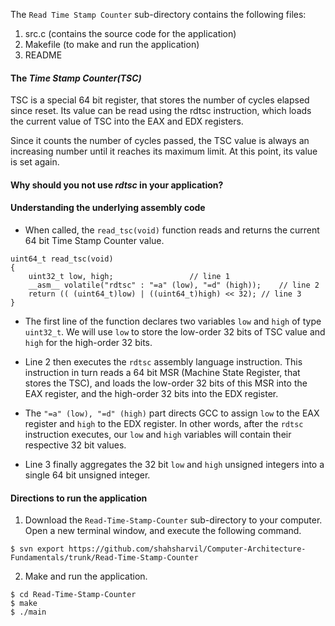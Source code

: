 The ```Read Time Stamp Counter``` sub-directory contains the following files: 

  1. src.c     (contains the source code for the application)
  2. Makefile  (to make and run the application)
  3. README

#### The *Time Stamp Counter(TSC)*
TSC is a special 64 bit register, that stores the number of cycles elapsed since reset. Its value can be read using the rdtsc instruction, which loads the current value of TSC into the EAX and EDX registers.

Since it counts the number of cycles passed, the TSC value is always an increasing number until it reaches its maximum limit. At this point, its value is set again.
#### Why should you not use *rdtsc* in your application?


#### Understanding the underlying assembly code
- When called, the ```read_tsc(void)``` function reads and returns the current 64 bit Time Stamp Counter value.
```
uint64_t read_tsc(void)
{
	uint32_t low, high;					// line 1
	__asm__ volatile("rdtsc" : "=a" (low), "=d" (high));	// line 2
	return (( (uint64_t)low) | ((uint64_t)high) << 32);	// line 3
}
```

- The first line of the function declares two variables ```low``` and ```high``` of type ```uint32_t```. We will use ```low``` to store the low-order 32 bits of TSC value and ```high``` for the high-order 32 bits.

- Line 2 then executes the ```rdtsc``` assembly language instruction. This instruction in turn reads a 64 bit MSR (Machine State Register, that stores the TSC), and loads the low-order 32 bits of this MSR into the EAX register, and the high-order 32 bits into the EDX register. 

- The ```"=a" (low), "=d" (high)``` part directs GCC to assign ```low``` to the EAX register and ```high``` to the EDX register. In other words, after the ```rdtsc``` instruction executes, our ```low``` and ```high``` variables will contain their respective 32 bit values.

- Line 3 finally aggregates the 32 bit ```low``` and ```high``` unsigned integers into a single 64 bit unsigned integer.
#### Directions to run the application
 1. Download the ```Read-Time-Stamp-Counter``` sub-directory to your computer. Open a new terminal window, and execute the following command.
```
$ svn export https://github.com/shahsharvil/Computer-Architecture-Fundamentals/trunk/Read-Time-Stamp-Counter
```  
2. Make and run the application.
```
$ cd Read-Time-Stamp-Counter
$ make
$ ./main
```
